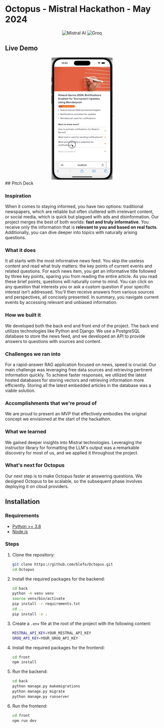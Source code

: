 
# Octopus - Mistral Hackathon - May 2024

<div align="center">
  <img src="https://avatars.githubusercontent.com/u/132372032?s=200&v=4" alt="Mistral AI" width="100"/>
  <img src="https://m.iotone.com/files/vendor/groq635203cb3080c_1.jpg" alt="Groq" width="100"/>
</div>

## Live Demo
<div align="center">
  <img src="https://github.com/blefo/Octopus/blob/main/live_demo.gif" alt="Live Octopus" height="400" width="200"/>
</div>
## Pitch Deck

### Inspiration
When it comes to staying informed, you have two options: traditional newspapers, which are reliable but often cluttered with irrelevant content, or social media, which is quick but plagued with ads and disinformation. Our project merges the best of both worlds: **fast and truly informative**. You receive only the information that is **relevant to you and based on real facts**. Additionally, you can dive deeper into topics with naturally arising questions.

### What it does
It all starts with the most informative news feed. You skip the useless content and read what truly matters: the key points of current events and related questions. For each news item, you get an informative title followed by three key points, sparing you from reading the entire article. As you read these brief points, questions will naturally come to mind. You can click on any question that interests you or ask a custom question if your specific interest isn't addressed. You'll then receive answers from various sources and perspectives, all concisely presented. In summary, you navigate current events by accessing relevant and unbiased information.

### How we built it
We developed both the back end and front end of the project. The back end utilizes technologies like Python and Django. We use a PostgreSQL database to store the news feed, and we developed an API to provide answers to questions with sources and content.

### Challenges we ran into
For a rapid-answer RAG application focused on news, speed is crucial. Our main challenge was leveraging free data sources and retrieving pertinent information quickly. To achieve faster responses, we utilized the latest hosted databases for storing vectors and retrieving information more efficiently. Storing all the latest embedded articles in the database was a viable solution.

### Accomplishments that we're proud of
We are proud to present an MVP that effectively embodies the original concept we envisioned at the start of the hackathon.

### What we learned
We gained deeper insights into Mistral technologies. Leveraging the instructor library for formatting the LLM's output was a remarkable discovery for most of us, and we applied it throughout the project.

### What's next for Octopus
Our next step is to make Octopus faster at answering questions. We designed Octopus to be scalable, so the subsequent phase involves deploying it on cloud providers.

## Installation

### Requirements
- [Python >= 3.8](https://www.python.org/downloads/)
- [Node.js](https://nodejs.org/en/download/)

### Steps
1. Clone the repository:
    ```bash
    git clone https://github.com/blefo/Octopus.git
    cd Octopus
    ```
2. Install the required packages for the backend:
    ```bash
    cd back
    python -m venv venv
    source venv/bin/activate
    pip install -r requirements.txt
    cd ..
    pip install -e .
    ```
3. Create a `.env` file at the root of the project with the following content:
    ```bash
    MISTRAL_API_KEY=YOUR_MISTRAL_API_KEY
    GROQ_API_KEY=YOUR_GROQ_API_KEY
    ```
4. Install the required packages for the frontend:
    ```bash
    cd front
    npm install
    ```
5. Run the backend:
    ```bash
    cd back
    python manage.py makemigrations
    python manage.py migrate
    python manage.py runserver
    ```
6. Run the frontend:
    ```bash
    cd front
    npm run dev
    ```
